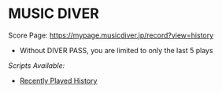 # MUSIC DIVER

Score Page: https://mypage.musicdiver.jp/record?view=history

- Without DIVER PASS, you are limited to only the last 5 plays

*Scripts Available:*
- [Recently Played History](./musicdiver_recent_history.user.js)
